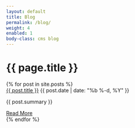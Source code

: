 ```yaml
---
layout: default
title: Blog
permalink: /blog/
weight: 4
enabled: 1
body-class: cms blog
---
```

  
<h1 class="page-heading">{{ page.title }}</h1>

<div class="blog-post-container">
	{% for post in site.posts  %}
	  <div class="blog-post">
	  	<div class="inner">
	    	<a class="post-link" href="{{ post.url | prepend: site.baseurl }}">{{ post.title }}</a>
	    	<span class="post-meta">{{ post.date | date: "%b %-d, %Y" }}</span>
	    	<p>{{ post.summary }}</p>
	    	<a class="button read-more" href="{{ post.url | prepend: site.baseurl }}">Read More</a>   
	    </div>
	  </div>
	{% endfor %}
</div>